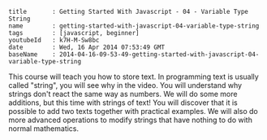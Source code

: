 ```
title		: Getting Started With Javascript - 04 - Variable Type String
name		: getting-started-with-javascript-04-variable-type-string
tags		: [javascript, beginner]
youtubeId	: k7H-M-Sw8bc
date		: Wed, 16 Apr 2014 07:53:49 GMT
baseName	: 2014-04-16-09-53-49-getting-started-with-javascript-04-variable-type-string
```

This course will teach you how to store text. In programming text is usually called "string", you will see why in the video. You will understand why strings don't react the same way as numbers. We will do some more additions, but this time with strings of text! You will discover that it is possible to add two texts together with practical examples. We will also do more advanced operations to modify strings that have nothing to do with normal mathematics.
